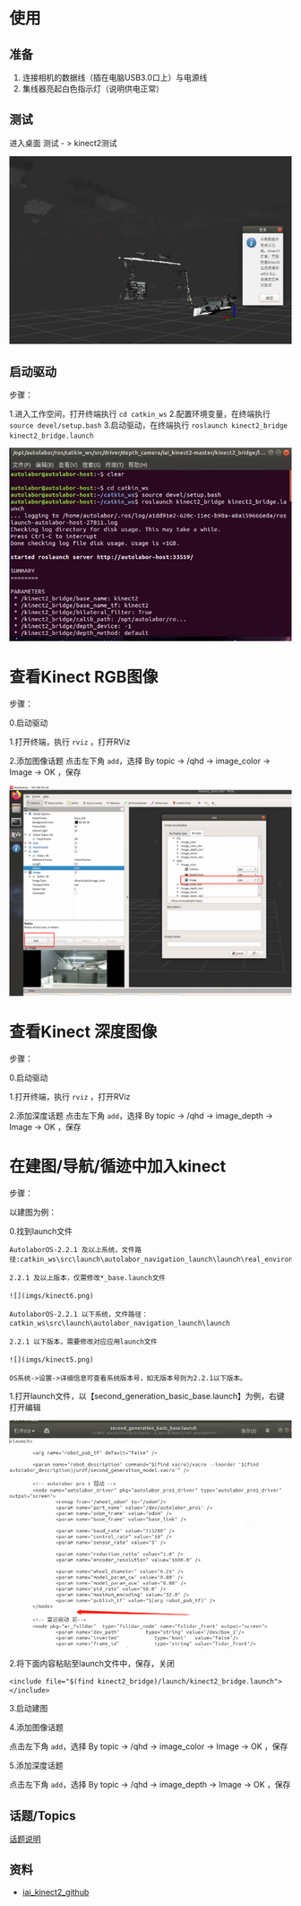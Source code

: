 # 使用

## 准备

1. 连接相机的数据线（插在电脑USB3.0口上）与电源线
2. 集线器亮起白色指示灯（说明供电正常）

## 测试

进入桌面 测试 - > kinect2测试

![](./imgs/kinect1.png)

## 启动驱动

步骤：

1.进入工作空间，打开终端执行
	`cd catkin_ws`
2.配置环境变量，在终端执行
	`source devel/setup.bash`
3.启动驱动，在终端执行
	`roslaunch kinect2_bridge kinect2_bridge.launch`

![](imgs/kinect2.png)

# 查看Kinect RGB图像

步骤：

0.启动驱动

1.打开终端，执行 `rviz` ，打开RViz 

2.添加图像话题
点击左下角 `add`，选择 By topic -> /qhd -> image_color -> Image -> OK ，保存

![](imgs/kinect4.png)


# 查看Kinect 深度图像

步骤：

0.启动驱动

1.打开终端，执行 `rviz` ，打开RViz 

2.添加深度话题
点击左下角 `add`，选择 By topic -> /qhd -> image_depth -> Image -> OK ，保存


# 在建图/导航/循迹中加入kinect

步骤：

以建图为例：

0.找到launch文件

```
AutolaborOS-2.2.1 及以上系统，文件路径:catkin_ws\src\launch\autolabor_navigation_launch\launch\real_environment

2.2.1 及以上版本，仅需修改*_base.launch文件

![](imgs/kinect6.png)

AutolaborOS-2.2.1 以下系统，文件路径：catkin_ws\src\launch\autolabor_navigation_launch\launch

2.2.1 以下版本，需要修改对应应用launch文件

![](imgs/kinect5.png)

OS系统->设置->详细信息可查看系统版本号，如无版本号则为2.2.1以下版本。

```

1.打开launch文件，以【second_generation_basic_base.launch】为例，右键打开编辑

![](imgs/kinect7.png)


2.将下面内容粘贴至launch文件中，保存，关闭

```
<include file="$(find kinect2_bridge)/launch/kinect2_bridge.launch"></include>
```

3.启动建图

4.添加图像话题

点击左下角 `add`，选择 By topic -> /qhd -> image_color -> Image -> OK ，保存

5.添加深度话题

点击左下角 `add`，选择 By topic -> /qhd -> image_depth -> Image -> OK ，保存


## 话题/Topics

[话题说明](https://github.com/code-iai/iai_kinect2/blob/master/kinect2_bridge/README.md#topics)

## 资料

* [iai_kinect2_github](https://github.com/code-iai/iai_kinect2)












